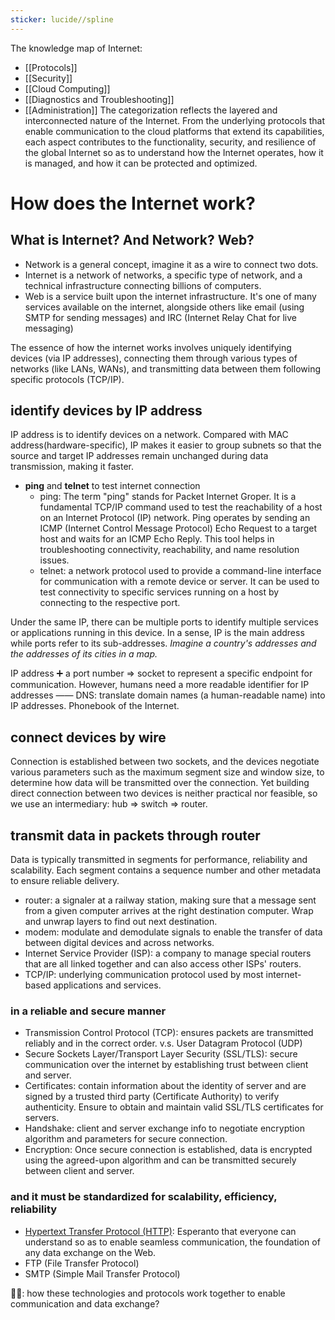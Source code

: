 ```yaml
---
sticker: lucide//spline
---
```

The knowledge map of Internet:
- [[Protocols]]
- [[Security]]
- [[Cloud Computing]]
- [[Diagnostics and Troubleshooting]]
- [[Administration]]
The categorization reflects the layered and interconnected nature of the Internet. From the underlying protocols that enable communication to the cloud platforms that extend its capabilities, each aspect contributes to the functionality, security, and resilience of the global Internet so as to understand how the Internet operates, how it is managed, and how it can be protected and optimized.

# How does the Internet work?
## What is Internet? And Network? Web?

- Network is a general concept, imagine it as a wire to connect two dots.
- Internet is a network of networks, a specific type of network, and a technical infrastructure connecting billions of computers.
- Web is a service built upon the internet infrastructure. It's one of many services available on the internet, alongside others like email (using SMTP for sending messages) and IRC (Internet Relay Chat for live messaging)

The essence of how the internet works involves uniquely identifying devices (via IP addresses), connecting them through various types of networks (like LANs, WANs), and transmitting data between them following specific protocols (TCP/IP).

## identify devices by IP address

IP address is to identify devices on a network.
Compared with MAC address(hardware-specific), IP makes it easier to group subnets so that the source and target IP addresses remain unchanged during data transmission, making it faster.
- **ping** and **telnet** to test internet connection
	- ping: The term "ping" stands for Packet Internet Groper. It is a fundamental TCP/IP command used to test the reachability of a host on an Internet Protocol (IP) network. Ping operates by sending an ICMP (Internet Control Message Protocol) Echo Request to a target host and waits for an ICMP Echo Reply. This tool helps in troubleshooting connectivity, reachability, and name resolution issues.
	- telnet: a network protocol used to provide a command-line interface for communication with a remote device or server. It can be used to test connectivity to specific services running on a host by connecting to the respective port.

Under the same IP, there can be multiple ports to identify multiple services or applications running in this device. In a sense, IP is the main address while ports refer to its sub-addresses.
*Imagine a country's addresses and the addresses of its cities in a map.*

IP address ➕ a port number => socket to represent a specific endpoint for communication.
However, humans need a more readable identifier for IP addresses —— DNS: translate domain names (a human-readable name) into IP addresses. Phonebook of the Internet.

## connect devices by wire

Connection is established between two sockets, and the devices negotiate various parameters such as the maximum segment size and window size, to determine how data will be transmitted over the connection. Yet building direct connection between two devices is neither practical nor feasible, so we use an intermediary: hub => switch => router.

## transmit data in packets through router

Data is typically transmitted in segments for performance, reliability and scalability. Each segment contains a sequence number and other metadata to ensure reliable delivery.
- router: a signaler at a railway station, making sure that a message sent from a given computer arrives at the right destination computer. Wrap and unwrap layers to find out next destination.
- modem: modulate and demodulate signals to enable the transfer of data between digital devices and across networks.
- Internet Service Provider (ISP): a company to manage special routers that are all linked together and can also access other ISPs' routers.
- TCP/IP: underlying communication protocol used by most internet-based applications and services.

### in a reliable and secure manner

- Transmission Control Protocol (TCP): ensures packets are transmitted reliably and in the correct order. v.s. User Datagram Protocol (UDP)
- Secure Sockets Layer/Transport Layer Security (SSL/TLS): secure communication over the internet by establishing trust between client and server.
- Certificates: contain information about the identity of server and are signed by a trusted third party (Certificate Authority) to verify authenticity. Ensure to obtain and maintain valid SSL/TLS certificates for servers.
- Handshake: client and server exchange info to negotiate encryption algorithm and parameters for secure connection.
- Encryption: Once secure connection is established, data is encrypted using the agreed-upon algorithm and can be transmitted securely between client and server.

### and it must be standardized for scalability, efficiency, reliability

- [Hypertext Transfer Protocol (HTTP)](HTTP.md): Esperanto that everyone can understand so as to enable seamless communication, the foundation of any data exchange on the Web.
- FTP (File Transfer Protocol)
- SMTP (Simple Mail Transfer Protocol)

😶‍🌫️: how these technologies and protocols work together to enable communication and data exchange? 


  








